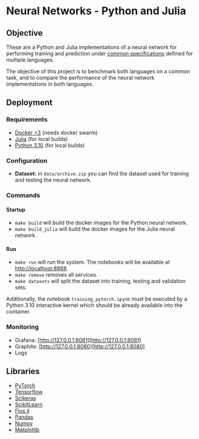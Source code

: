 # Neural Networks - Python and Julia

## Objective

These are a Python and Julia implementations of a neural network for performing training and prediction under [common specifications](https://github.com/tpf-concurrent-benchmarks/docs/tree/main/neural_network) defined for multiple languages.

The objective of this project is to benchmark both languages on a common task, and to compare the performance of the neural network implementations in both languages.

## Deployment

### Requirements

- [Docker >3](https://www.docker.com/) (needs docker swarm)
- [Julia](https://julialang.org/downloads/) (for local builds)
- [Python 3.10](https://www.python.org/downloads/) (for local builds)

### Configuration

- **Dataset:** in `data/archive.zip` you can find the dataset used for training and testing the neural network.

### Commands

#### Startup

- `make build` will build the docker images for the Python neural network.
- `make build_julia` will build the docker images for the Julia neural network.

#### Run

- `make run` will run the system. The notebooks will be available at [http://localhost:8888](http://localhost:8888).
- `make remove` removes all services.
- `make datasets` will split the dataset into training, testing and validation sets.

Additionally, the notebook `training_pytorch.ipynb` must be executed by a Python 3.10 interactive kernel which should be already available into the container.

### Monitoring

- Grafana: [http://127.0.0.1:8081](http://127.0.0.1:8081)
- Graphite: [http://127.0.0.1:8080](http://127.0.0.1:8080)
- Logs

## Libraries

- [PyTorch](https://pytorch.org/)
- [Tensorflow](https://www.tensorflow.org/)
- [Scikeras](https://adriangb.com/scikeras/stable/)
- [ScikitLearn](https://cstjean.github.io/ScikitLearn.jl/dev/)
- [Flux.jl](https://fluxml.ai/Flux.jl/stable/)
- [Pandas](https://pandas.pydata.org/)
- [Numpy](https://numpy.org/)
- [Matplotlib](https://matplotlib.org/)

